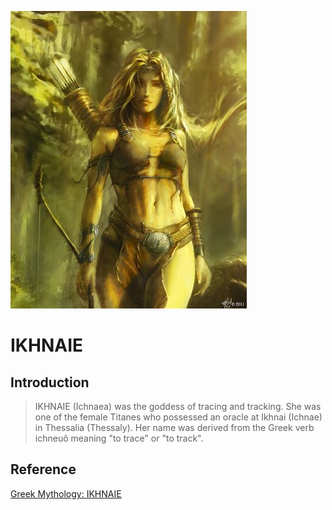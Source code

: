![Ikhnaie](images/ikhnaie.jpeg)

# IKHNAIE

## Introduction

> IKHNAIE (Ichnaea) was the goddess of tracing and tracking. She was one of the female Titanes who possessed an oracle at Ikhnai (Ichnae) in Thessalia (Thessaly). Her name was derived from the Greek verb ichneuô meaning "to trace" or "to track".

## Reference

[Greek Mythology: IKHNAIE](https://www.theoi.com/Titan/Ikhnaie.html)
